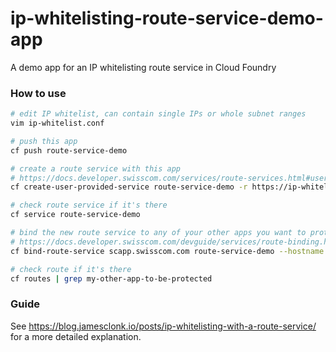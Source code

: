 # ip-whitelisting-route-service-demo-app
A demo app for an IP whitelisting route service in Cloud Foundry

### How to use

```bash
# edit IP whitelist, can contain single IPs or whole subnet ranges
vim ip-whitelist.conf

# push this app
cf push route-service-demo

# create a route service with this app
# https://docs.developer.swisscom.com/services/route-services.html#user-provided
cf create-user-provided-service route-service-demo -r https://ip-whitelisting-demo.scapp.swisscom.com

# check route service if it's there
cf service route-service-demo

# bind the new route service to any of your other apps you want to protect
# https://docs.developer.swisscom.com/devguide/services/route-binding.html
cf bind-route-service scapp.swisscom.com route-service-demo --hostname my-other-app-to-be-protected

# check route if it's there
cf routes | grep my-other-app-to-be-protected
```

### Guide 
See https://blog.jamesclonk.io/posts/ip-whitelisting-with-a-route-service/ for a more detailed explanation.
